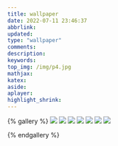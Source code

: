 ```yaml
---
title: wallpaper
date: 2022-07-11 23:46:37
abbrlink:
updated:
type: "wallpaper"
comments:
description:
keywords:
top_img: /img/p4.jpg
mathjax:
katex:
aside:
aplayer:
highlight_shrink:
---
```

{% gallery %}
![](https://i0.hdslb.com/bfs/album/86a723085ae1c32d683742a81b39dfe2a1e0d3a6.png)
![](https://i0.hdslb.com/bfs/album/2e1141d9b9ed150a547d7a6118073afde6b8bc2f.jpg)
![](https://i0.hdslb.com/bfs/album/b8a1ec4b06921e183faaaa968a363d70dc201a59.png)
![](https://i0.hdslb.com/bfs/new_dyn/e149e7017a3860f3fb8335e561d4d07b401742377.png)
![](https://i0.hdslb.com/bfs/new_dyn/d9350c00f3657d71e643759bb60424f8401742377.jpg)
![](https://i0.hdslb.com/bfs/album/8a004ed87a45bd2766c5f8df48ce2d855f7355bb.jpg)
![](/img/p4.jpg)
<!-- ![](https://i.loli.net/2019/12/25/d6QHbytlSYO4FBG.jpg)
![](https://i.loli.net/2019/12/25/6nepIJ1xTgufatZ.jpg)
![](https://i.loli.net/2019/12/25/E7Jvr4eIPwUNmzq.jpg)
![](https://i.loli.net/2019/12/25/mh19anwBSWIkGlH.jpg)
![](https://i.loli.net/2019/12/25/2tu9JC8ewpBFagv.jpg) -->
{% endgallery %}
